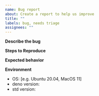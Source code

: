 ```yaml
---
name: Bug report
about: Create a report to help us improve
title: ""
labels: bug, needs triage
assignees: ""
---
```


**Describe the bug**

**Steps to Reproduce**

<!--
Example
1. Create a file with the contents ...
2. Create a script with the contents ...
3. Execute the command ...
4. See error
-->

**Expected behavior**

<!-- A clear and concise description of what you expected to happen. -->

**Environment**

<!-- please complete the following information -->

- OS: [e.g. Ubuntu 20.04, MacOS 11]
- deno version:
- std version:
